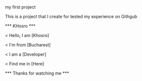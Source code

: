  my first project

This is a project that I create for tested my experience on Githgub

   *** KHosro ***

< Hello, I am [Khosro] 

< I'm from [Bucharest]

< I am a [Developer]

< Find me in [Here]

*** Thanks for watching me ***
